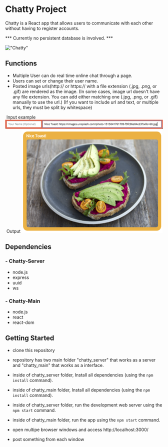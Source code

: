 # Chatty Project

Chatty is a React app that allows users to communicate with each other without having to register accounts. 

 *** Currently no persistent database is involved. ***

!["Chatty"](https://github.com/azusaaz/Chatty/blob/master/docs/chatty3.gif)

## Functions
- Multiple User can do real time online chat through a page.
- Users can set or change their user name.
- Posted image urls(http:// or https:// with a file extension (.jpg, .png, or .gif) are rendered as the image. (In some cases, image url doesn't have any file extension. You can add either matching one (.jpg, .png, or .gif) manually to use the url.) (If you want to include url and text, or multiple urls, they must be split by whitespace)

<caption>&nbsp;Input example</caption>
<img src="https://github.com/azusaaz/Chatty/blob/master/docs/ex_in.png" width ="550px"/>
<caption>&nbsp;Output</caption>
<img src="https://github.com/azusaaz/Chatty/blob/master/docs/ex_out.png" width ="450px"/>

## Dependencies

### - Chatty-Server
- node.js
- express
- uuid
- ws

### - Chatty-Main
- node.js
- react
- react-dom

## Getting Started

- clone this repository
- repository has two main folder "chatty_server" that works as a server and "chatty_main" that works as a interface.

- inside of chatty_server folder, Install all dependencies (using the `npm install` command).
- inside of chatty_main folder, Install all dependencies (using the `npm install` command).
- inside of chatty_server folder, run the development web server using the `npm start` command.
- inside of chatty_main folder, run the app using the `npm start` command.
- open multipe browser windows and access http://localhost:3000/
- post something from each window
